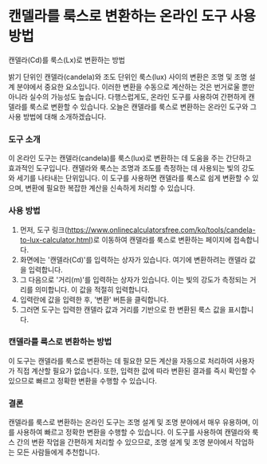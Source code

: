 캔델라를 룩스로 변환하는 온라인 도구 사용 방법
==========================

캔델라(Cd)를 룩스(Lx)로 변환하는 방법

밝기 단위인 캔델라(candela)와 조도 단위인 룩스(lux) 사이의 변환은 조명 및 조명 설계 분야에서 중요한 요소입니다. 이러한 변환을 수동으로 계산하는 것은 번거로울 뿐만 아니라 실수의 가능성도 높습니다. 다행스럽게도, 온라인 도구를 사용하여 간편하게 캔델라를 룩스로 변환할 수 있습니다. 오늘은 캔델라를 룩스로 변환하는 온라인 도구와 그 사용 방법에 대해 소개하겠습니다.

### 도구 소개

이 온라인 도구는 캔델라(candela)를 룩스(lux)로 변환하는 데 도움을 주는 간단하고 효과적인 도구입니다. 캔델라와 룩스는 조명과 조도를 측정하는 데 사용되는 빛의 강도와 세기를 나타내는 단위입니다. 이 도구를 사용하면 캔델라를 룩스로 쉽게 변환할 수 있으며, 변환에 필요한 복잡한 계산을 신속하게 처리할 수 있습니다.

### 사용 방법

1. 먼저, 도구 링크(<https://www.onlinecalculatorsfree.com/ko/tools/candela-to-lux-calculator.html>)로 이동하여 캔델라를 룩스로 변환하는 페이지에 접속합니다.
2. 화면에는 '캔델라(Cd)'를 입력하는 상자가 있습니다. 여기에 변환하려는 캔델라 값을 입력합니다.
3. 그 다음으로 '거리(m)'를 입력하는 상자가 있습니다. 이는 빛의 강도가 측정되는 거리를 의미합니다. 이 값을 적절히 입력합니다.
4. 입력란에 값을 입력한 후, '변환' 버튼을 클릭합니다.
5. 그러면 도구는 입력한 캔델라 값과 거리를 기반으로 한 변환된 룩스 값을 표시합니다.

### 캔델라를 룩스로 변환하는 방법

이 도구는 캔델라를 룩스로 변환하는 데 필요한 모든 계산을 자동으로 처리하여 사용자가 직접 계산할 필요가 없습니다. 또한, 입력한 값에 따라 변환된 결과를 즉시 확인할 수 있으므로 빠르고 정확한 변환을 수행할 수 있습니다.

### 결론

캔델라를 룩스로 변환하는 온라인 도구는 조명 설계 및 조명 분야에서 매우 유용하며, 이를 사용하여 빠르고 정확한 변환을 수행할 수 있습니다. 이 도구를 사용하여 캔델라와 룩스 간의 변환 작업을 간편하게 처리할 수 있으므로, 조명 설계 및 조명 분야에서 작업하는 모든 사람들에게 추천합니다.